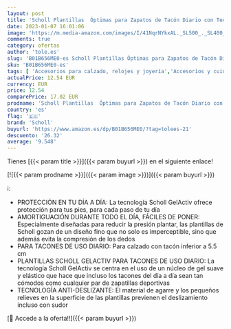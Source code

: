 ```yaml
---
layout: post
title: 'Scholl Plantillas  Óptimas para Zapatos de Tacón Diario con Tecnología Gel Activ  Comodidad Todo el Día  Plantillas  300799   Transparente  Dalla Misura 35 alla 40.5  Fresh  2 Unidades'
date: 2023-01-07 16:01:06
image: 'https://m.media-amazon.com/images/I/41NqrNYkxAL._SL500_._SL400_.jpg'
comments: true
category: ofertas
author: 'tole.es'
slug: 'B01B656ME0-es Scholl Plantillas Óptimas para Zapatos de Tacón Diario con...'
sku: 'B01B656ME0-es'
tags: [ 'Accesorios para calzado, relojes y joyería','Accesorios y cuidado de zapatos','Moda','Plantillas cómodas para zapatos','Plantillas para zapatos','scholl','zapatos','🇪🇸', ]
actualPrice: 12.54 EUR
currency: EUR
price: 12.54
comparePrice: 17.02 EUR
prodname: 'Scholl Plantillas  Óptimas para Zapatos de Tacón Diario con Tecnología Gel Activ  Comodidad Todo el Día  Plantillas  300799   Transparente  Dalla Misura 35 alla 40.5  Fresh  2 Unidades'
country: 'es'
flag: '🇪🇸'
brand: 'Scholl'
buyurl: 'https://www.amazon.es/dp/B01B656ME0/?tag=tolees-21'
descuento: '26.32'
average: '9.548'
---
```


Tienes [{{< param title >}}]({{< param buyurl >}}) en el siguiente enlace!

[![{{< param prodname >}}]({{< param image >}})]({{< param buyurl >}})

ℹ️:

- PROTECCIÓN EN TU DÍA A DÍA: La tecnología Scholl GelActiv ofrece protección para tus pies, para cada paso de tu día
- AMORTIGUACIÓN DURANTE TODO EL DÍA, FÁCILES DE PONER: Especialmente diseñadas para reducir la presión plantar, las plantillas de Scholl gozan de un diseño fino que no solo es imperceptible, sino que además evita la compresión de los dedos
- PARA TACONES DE USO DIARIO: Para calzado con tacón inferior a 5.5 cm
- PLANTILLAS SCHOLL GELACTIV PARA TACONES DE USO DIARIO: La tecnología Scholl GelActiv se centra en el uso de un núcleo de gel suave y elástico que hace que incluso los tacones del día a día sean tan cómodos como cualquier par de zapatillas deportivas
- TECNOLOGÍA ANTI-DESLIZANTE: El material de agarre y los pequeños relieves en la superficie de las plantillas previenen el deslizamiento incluso con sudor

[🛒 Accede a la oferta!!]({{< param buyurl >}})
